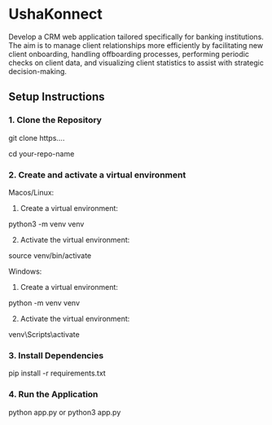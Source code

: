 # UshaKonnect

Develop a CRM web application tailored specifically for banking institutions. The aim is to manage client relationships more efficiently by facilitating new client onboarding, handling offboarding processes, performing periodic checks on client data, and visualizing client statistics to assist with strategic decision-making.

## Setup Instructions

### 1. Clone the Repository

git clone https....

cd your-repo-name

### 2. Create and activate a virtual environment

Macos/Linux:

1. Create a virtual environment:

python3 -m venv venv

2. Activate the virtual environment:

source venv/bin/activate

Windows:

1. Create a virtual environment:

python -m venv venv

2. Activate the virtual environment:

venv\Scripts\activate

### 3. Install Dependencies

pip install -r requirements.txt

### 4. Run the Application

python app.py or python3 app.py
